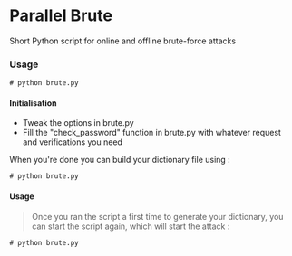 # Parallel Brute

  Short Python script for online and offline brute-force attacks

### Usage

`# python brute.py`

#### Initialisation

- Tweak the options in brute.py
- Fill the "check_password" function in brute.py with whatever request and verifications you need

When you're done you can build your dictionary file using :

`# python brute.py`

#### Usage

> Once you ran the script a first time to generate your dictionary, you can start the script again, which will start the attack :

`# python brute.py`

